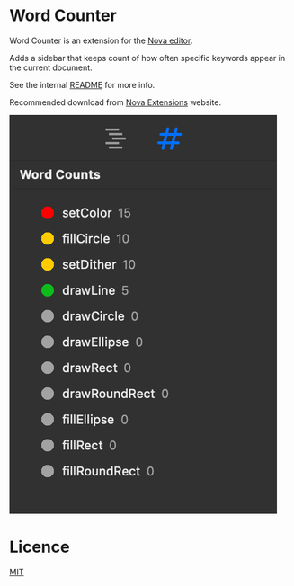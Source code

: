 # Word Counter

Word Counter is an extension for the [Nova editor](https://nova.app).

Adds a sidebar that keeps count of how often specific keywords appear in the current document.

See the internal [README](/Word%20Counter.novaextension/README.md) for more info.

Recommended download from [Nova Extensions](https://extensions.panic.com/extensions/com.gingerbeardman/com.gingerbeardman.wordcounter/) website.

![PNG](nova-word-counter.png)

# Licence

[MIT](/LICENSE)
